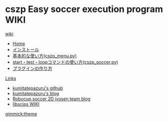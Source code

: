 # cszp Easy soccer execution program WIKI
[wiki]()

  * [Home](index.md)
  * [インストール](install.md)
  * [基本的な使い方(cszp_menu.py)](usage1.md)
  * [start・test・loopコマンドの使い方(cszp_soccer.py)](usage2.md)
  * [プラグインの作り方](plugin1.md)

[Links]()

  * [kumitatepazuru's github](../../#!index.md)
  * [kumitatepazuru's blog](../../blog/#!index.md)
  * [Robocup soccer 2D jyosen team blog](../../jyo_sen/#!index.md)
  * [libscips WIKI](../../libscips/jp/#!index.md)
  
[gimmick:theme](cosmo)